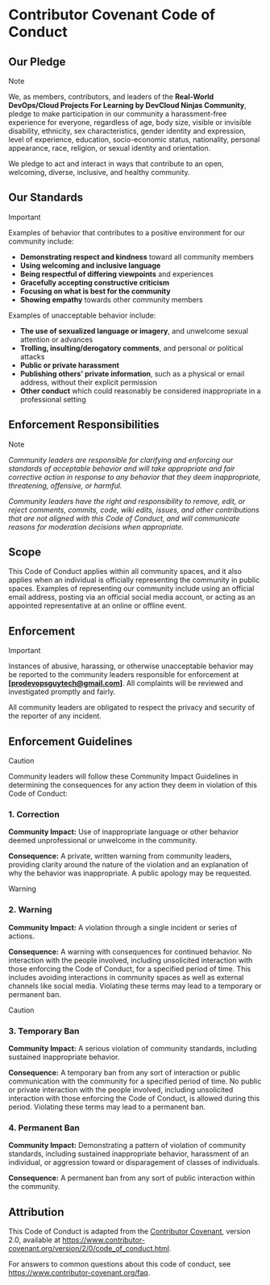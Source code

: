 # Contributor Covenant Code of Conduct

## Our Pledge

> [!NOTE]
> We, as members, contributors, and leaders of the **Real-World DevOps/Cloud Projects For Learning by DevCloud Ninjas Community**, pledge to make participation in our community a harassment-free experience for everyone, regardless of age, body size, visible or invisible disability, ethnicity, sex characteristics, gender identity and expression, level of experience, education, socio-economic status, nationality, personal appearance, race, religion, or sexual identity and orientation.
>
> We pledge to act and interact in ways that contribute to an open, welcoming, diverse, inclusive, and healthy community.

## Our Standards

> [!IMPORTANT]
> Examples of behavior that contributes to a positive environment for our community include:
>
> - **Demonstrating respect and kindness** toward all community members
> - **Using welcoming and inclusive language**
> - **Being respectful of differing viewpoints** and experiences
> - **Gracefully accepting constructive criticism**
> - **Focusing on what is best for the community**
> - **Showing empathy** towards other community members
>
> Examples of unacceptable behavior include:
>
> - **The use of sexualized language or imagery**, and unwelcome sexual attention or advances
> - **Trolling, insulting/derogatory comments**, and personal or political attacks
> - **Public or private harassment**
> - **Publishing others' private information**, such as a physical or email address, without their explicit permission
> - **Other conduct** which could reasonably be considered inappropriate in a professional setting

## Enforcement Responsibilities

> [!NOTE]
>
> _Community leaders are responsible for clarifying and enforcing our standards of acceptable behavior and will take appropriate and fair corrective action in response to any behavior that they deem inappropriate, threatening, offensive, or harmful._
>
> _Community leaders have the right and responsibility to remove, edit, or reject comments, commits, code, wiki edits, issues, and other contributions that are not aligned with this Code of Conduct, and will communicate reasons for moderation decisions when appropriate._

## Scope

This Code of Conduct applies within all community spaces, and it also applies when an individual is officially representing the community in public spaces. Examples of representing our community include using an official email address, posting via an official social media account, or acting as an appointed representative at an online or offline event.

## Enforcement

> [!IMPORTANT]
>
> Instances of abusive, harassing, or otherwise unacceptable behavior may be reported to the community leaders responsible for enforcement at **[prodevopsguytech@gmail.com]**. All complaints will be reviewed and investigated promptly and fairly.
>
> All community leaders are obligated to respect the privacy and security of the reporter of any incident.

## Enforcement Guidelines

> [!CAUTION]
> Community leaders will follow these Community Impact Guidelines in determining the consequences for any action they deem in violation of this Code of Conduct:
>
> ### 1. Correction
>
> **Community Impact:** Use of inappropriate language or other behavior deemed unprofessional or unwelcome in the community.
>
> **Consequence:** A private, written warning from community leaders, providing clarity around the nature of the violation and an explanation of why the behavior was inappropriate. A public apology may be requested.

> [!WARNING]
>
> ### 2. Warning
>
> **Community Impact:** A violation through a single incident or series of actions.
>
> **Consequence:** A warning with consequences for continued behavior. No interaction with the people involved, including unsolicited interaction with those enforcing the Code of Conduct, for a specified period of time. This includes avoiding interactions in community spaces as well as external channels like social media. Violating these terms may lead to a temporary or permanent ban.

> [!CAUTION]
>
> ### 3. Temporary Ban
>
> **Community Impact:** A serious violation of community standards, including sustained inappropriate behavior.
>
> **Consequence:** A temporary ban from any sort of interaction or public communication with the community for a specified period of time. No public or private interaction with the people involved, including unsolicited interaction with those enforcing the Code of Conduct, is allowed during this period. Violating these terms may lead to a permanent ban.
>
> ### 4. Permanent Ban
>
> **Community Impact:** Demonstrating a pattern of violation of community standards, including sustained inappropriate behavior, harassment of an individual, or aggression toward or disparagement of classes of individuals.
>
> **Consequence:** A permanent ban from any sort of public interaction within the community.

## Attribution

This Code of Conduct is adapted from the [Contributor Covenant](https://www.contributor-covenant.org), version 2.0, available at <https://www.contributor-covenant.org/version/2/0/code_of_conduct.html>.

For answers to common questions about this code of conduct, see <https://www.contributor-covenant.org/faq>.
